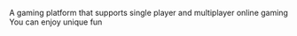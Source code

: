 A gaming platform that supports single player and multiplayer online gaming
You can enjoy unique fun
